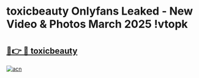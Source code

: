 # toxicbeauty Onlyfans Leaked - New Video & Photos March 2025 !vtopk

# <h2><a href="https://kivzmu.iuczelnia.edu.pl?title=toxicbeauty&ref=vtopk">🔗👉 🔴 toxicbeauty</a></h2>

[![acn](https://github.com/user-attachments/assets/0f9c940e-d8b0-45ae-aac7-cd30a18b3e1c)](https://kivzmu.iuczelnia.edu.pl?title=toxicbeauty&ref=vtopk)

